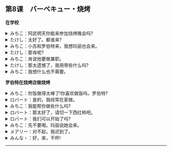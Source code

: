 ## 第8课　バーベキュー・烧烤
**在学校**
<details>
<summary>
みちこ：阿武明天你能来参加烧烤晚会吗?</summary>

たけしさん、あしたみんなでバーベキューをしませんか。
</details>

<details>
<summary>
たけし：太好了。都谁来?</summary>

いいですね。誰が来ますか。
</details>

<details>
<summary>
みちこ：小苏和罗伯特来，我想玛丽也会来。</summary>

スーさんとロバートさんが来ます。メアリーさんも来ると思います。
</details>

<details>
<summary>
たけし：那肯呢?</summary>

けんさんは？
</details>

<details>
<summary>
みちこ：肯说他要做兼职。</summary>

けんさんはアルバイトがあると言っていました。
</details>

<details>
<summary>
たけし：那太遗憾了，我用带些什么吗?</summary>

残念ですね。何か持って行きましょうか。
</details>

<details>
<summary>
みちこ：我想什么也不需要。</summary>

何もいらないと思います。
</details>

**罗伯特在烧烤店做烧烤**
<details>
<summary>
みちこ：你饭做得太棒了!你喜欢做饭吗，罗伯特?</summary>

上手ですね。ロバートさんは料理するのが好きですか。
</details>

<details>
<summary>
ロバート：是的，我经常在家做。</summary>

ええ、よく家で作ります。
</details>

<details>
<summary>
みちこ：我能帮你做些什么吗?</summary>

何か手伝いましょうか。
</details>

<details>
<summary>
ロバート：那太好了，请切一下西红柿吧。</summary>

じゃあ、トマトを切ったください。
</details>

<details>
<summary>
ロバート：我们可以开始了吗?</summary>

始めましょうか。
</details>

<details>
<summary>
みちこ：先不要喝。玛丽说她会来。</summary>

あっ、まだ飲まないでください。メアリーさんも来ると言っていましたから。
</details>

<details>
<summary>
メアリー：对不起，我迟到了。</summary>

遅くなってすみません。
</details>

<details>
<summary>
みんな・：好，来，干杯!</summary>

じゃあ、乾杯！
</details>

---

